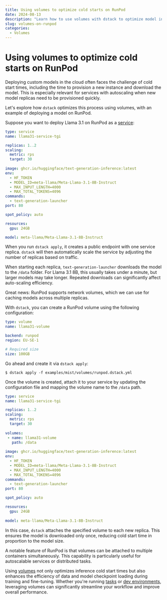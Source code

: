 ```yaml
---
title: Using volumes to optimize cold starts on RunPod
date: 2024-08-13
description: "Learn how to use volumes with dstack to optimize model inference cold start times on RunPod."  
slug: volumes-on-runpod
categories:
  - Volumes 
---
```


# Using volumes to optimize cold starts on RunPod

Deploying custom models in the cloud often faces the challenge of cold start times, including the time to provision a
new instance and download the model. This is especially relevant for services with autoscaling when new model replicas
need to be provisioned quickly. 

Let's explore how `dstack` optimizes this process using volumes, with an example of
deploying a model on RunPod.

<!-- more -->

Suppose you want to deploy Llama 3.1 on RunPod as a [service](../../docs/services.md):

<div editor-title="examples/llms/llama31/tgi/service.dstack.yml">

```yaml
type: service
name: llama31-service-tgi

replicas: 1..2
scaling:
  metric: rps
  target: 30
  
image: ghcr.io/huggingface/text-generation-inference:latest
env:
  - HF_TOKEN
  - MODEL_ID=meta-llama/Meta-Llama-3.1-8B-Instruct
  - MAX_INPUT_LENGTH=4000
  - MAX_TOTAL_TOKENS=4096
commands:
  - text-generation-launcher
port: 80

spot_policy: auto

resources:
  gpu: 24GB

model: meta-llama/Meta-Llama-3.1-8B-Instruct
```

</div>

When you run `dstack apply`, it creates a public endpoint with one service replica. `dstack` will then automatically scale
the service by adjusting the number of replicas based on traffic.

When starting each replica, `text-generation-launcher` downloads the model to the `/data` folder. For Llama 3.1 8B, this
usually takes under a minute, but larger models may take longer. Repeated downloads can significantly affect
auto-scaling efficiency.

Great news: RunPod supports network volumes, which we can use for caching models across multiple replicas.

With `dstack`, you can create a RunPod volume using the following configuration:

<div editor-title="examples/mist/volumes/runpod.dstack.yml">

```yaml
type: volume
name: llama31-volume

backend: runpod
region: EU-SE-1

# Required size
size: 100GB
```

</div>

Go ahead and create it via `dstack apply`:

<div class="termy">

```shell
$ dstack apply -f examples/mist/volumes/runpod.dstack.yml
```

</div>

Once the volume is created, attach it to your service by updating the configuration file and mapping the 
volume name to the `/data` path.

<div editor-title="examples/llms/llama31/tgi/service.dstack.yml">

```yaml
type: service
name: llama31-service-tgi

replicas: 1..2
scaling:
  metric: rps
  target: 30
  
volumes:
 - name: llama31-volume
   path: /data
  
image: ghcr.io/huggingface/text-generation-inference:latest
env:
  - HF_TOKEN
  - MODEL_ID=meta-llama/Meta-Llama-3.1-8B-Instruct
  - MAX_INPUT_LENGTH=4000
  - MAX_TOTAL_TOKENS=4096
commands:
  - text-generation-launcher
port: 80

spot_policy: auto

resources:
  gpu: 24GB
  
model: meta-llama/Meta-Llama-3.1-8B-Instruct
```

</div>

In this case, `dstack` attaches the specified volume to each new replica. This ensures the model is downloaded only
once, reducing cold start time in proportion to the model size.

A notable feature of RunPod is that volumes can be attached to multiple containers simultaneously. This capability is
particularly useful for autoscalable services or distributed tasks.

Using [volumes](../../docs/concepts/volumes.md) not only optimizes inference cold start times but also enhances the
efficiency of data and model checkpoint loading during training and fine-tuning.
Whether you're running [tasks](../../docs/tasks.md) or [dev environments](../../docs/dev-environments.md), leveraging
volumes can significantly streamline your workflow and improve overall performance.